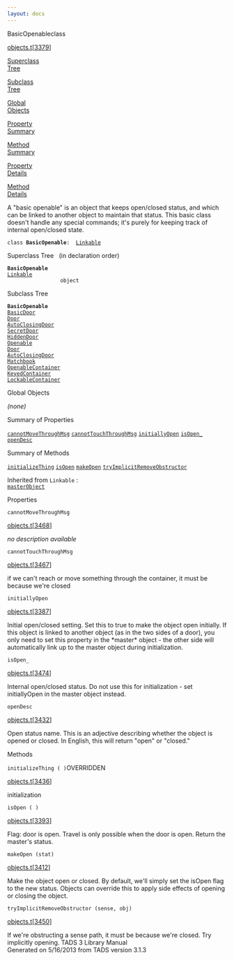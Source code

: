 ```yaml
---
layout: docs
---
```

<span class="title">BasicOpenable</span><span class="type">class</span>

[objects.t](../file/objects.t.html)\[[3379](../source/objects.t.html#3379)\]

[Superclass  
Tree](#_SuperClassTree_)

[Subclass  
Tree](#_SubClassTree_)

[Global  
Objects](#_ObjectSummary_)

[Property  
Summary](#_PropSummary_)

[Method  
Summary](#_MethodSummary_)

[Property  
Details](#_Properties_)

[Method  
Details](#_Methods_)



A "basic openable" is an object that keeps open/closed status, and which
can be linked to another object to maintain that status. This basic
class doesn't handle any special commands; it's purely for keeping track
of internal open/closed state.

`class `**`BasicOpenable`**` :   `[`Linkable`](../object/Linkable.html)



<span id="_SuperClassTree_"></span>



<span class="hdln">Superclass Tree</span>   (in declaration order)



**`BasicOpenable`**  
[`Linkable`](../object/Linkable.html)  
`                 object`  
<span id="_SubClassTree_"></span>



<span class="hdln">Subclass Tree</span>  



**`BasicOpenable`**  
[`BasicDoor`](../object/BasicDoor.html)  
[`Door`](../object/Door.html)  
[`AutoClosingDoor`](../object/AutoClosingDoor.html)  
[`SecretDoor`](../object/SecretDoor.html)  
[`HiddenDoor`](../object/HiddenDoor.html)  
[`Openable`](../object/Openable.html)  
[`Door`](../object/Door.html)  
[`AutoClosingDoor`](../object/AutoClosingDoor.html)  
[`Matchbook`](../object/Matchbook.html)  
[`OpenableContainer`](../object/OpenableContainer.html)  
[`KeyedContainer`](../object/KeyedContainer.html)  
[`LockableContainer`](../object/LockableContainer.html)  
<span id="_ObjectSummary_"></span>



<span class="hdln">Global Objects</span>  



*(none)* <span id="_PropSummary_"></span>



<span class="hdln">Summary of Properties</span>  



[`cannotMoveThroughMsg`](#cannotMoveThroughMsg) [`cannotTouchThroughMsg`](#cannotTouchThroughMsg) [`initiallyOpen`](#initiallyOpen) [`isOpen_`](#isOpen_) [`openDesc`](#openDesc)



<span id="_MethodSummary_"></span>



<span class="hdln">Summary of Methods</span>  



[`initializeThing`](#initializeThing) [`isOpen`](#isOpen) [`makeOpen`](#makeOpen) [`tryImplicitRemoveObstructor`](#tryImplicitRemoveObstructor)

Inherited from `Linkable` :  
[`masterObject`](../object/Linkable.html#masterObject)

<span id="_Properties_"></span>



<span class="hdln">Properties</span>  



<span id="cannotMoveThroughMsg"></span>

`cannotMoveThroughMsg`

[objects.t](../file/objects.t.html)\[[3468](../source/objects.t.html#3468)\]



*no description available*



<span id="cannotTouchThroughMsg"></span>

`cannotTouchThroughMsg`

[objects.t](../file/objects.t.html)\[[3467](../source/objects.t.html#3467)\]



if we can't reach or move something through the container, it must be
because we're closed



<span id="initiallyOpen"></span>

`initiallyOpen`

[objects.t](../file/objects.t.html)\[[3387](../source/objects.t.html#3387)\]



Initial open/closed setting. Set this to true to make the object open
initially. If this object is linked to another object (as in the two
sides of a door), you only need to set this property in the \*master\*
object - the other side will automatically link up to the master object
during initialization.



<span id="isOpen_"></span>

`isOpen_`

[objects.t](../file/objects.t.html)\[[3474](../source/objects.t.html#3474)\]



Internal open/closed status. Do not use this for initialization - set
initiallyOpen in the master object instead.



<span id="openDesc"></span>

`openDesc`

[objects.t](../file/objects.t.html)\[[3432](../source/objects.t.html#3432)\]



Open status name. This is an adjective describing whether the object is
opened or closed. In English, this will return "open" or "closed."



<span id="_Methods_"></span>



<span class="hdln">Methods</span>  



<span id="initializeThing"></span>

`initializeThing ( )`<span class="rem">OVERRIDDEN</span>

[objects.t](../file/objects.t.html)\[[3436](../source/objects.t.html#3436)\]



initialization



<span id="isOpen"></span>

`isOpen ( )`

[objects.t](../file/objects.t.html)\[[3393](../source/objects.t.html#3393)\]



Flag: door is open. Travel is only possible when the door is open.
Return the master's status.



<span id="makeOpen"></span>

`makeOpen (stat)`

[objects.t](../file/objects.t.html)\[[3412](../source/objects.t.html#3412)\]



Make the object open or closed. By default, we'll simply set the isOpen
flag to the new status. Objects can override this to apply side effects
of opening or closing the object.



<span id="tryImplicitRemoveObstructor"></span>

`tryImplicitRemoveObstructor (sense, obj)`

[objects.t](../file/objects.t.html)\[[3450](../source/objects.t.html#3450)\]



If we're obstructing a sense path, it must be because we're closed. Try
implicitly opening.
TADS 3 Library Manual  
Generated on 5/16/2013 from TADS version 3.1.3



